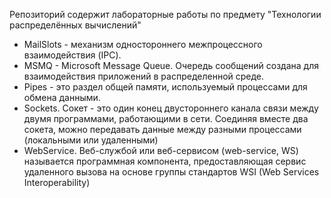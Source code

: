 Репозиторий содержит лабораторные работы по предмету  "Технологии распределённых вычислений"
- MailSlots - механизм одностороннего межпроцессного взаимодействия (IPC).
- MSMQ - Microsoft Message Queue. Очередь сообщений создана для взаимодействия приложений в распределенной среде.
- Pipes -  это раздел общей памяти, используемый процессами для обмена данными.
- Sockets. Сокет - это один конец двустороннего канала связи между двумя программами, работающими в сети. Соединяя вместе два сокета, можно передавать данные между разными процессами (локальными или удаленными)
- WebService. Веб-службой или веб-сервисом (web-service, WS) называется программная компонента, предоставляющая сервис удаленного вызова на основе группы стандартов WSI (Web Services Interoperability)
